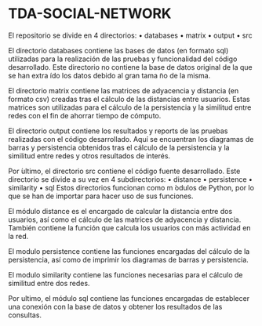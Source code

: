 # TDA-SOCIAL-NETWORK

El repositorio se divide en 4 directorios:
• databases
• matrix
• output
• src

El directorio databases contiene las bases de datos (en formato sql) utilizadas para la realización
de las pruebas y funcionalidad del código desarrollado. Este directorio no contiene la base de datos
original de la que se han extra ́ıdo los datos debido al gran tama ̃no de la misma.

El directorio matrix contiene las matrices de adyacencia y distancia (en formato csv) creadas
tras el cálculo de las distancias entre usuarios. Estas matrices son utilizadas para el cálculo de la
persistencia y la similitud entre redes con el fin de ahorrar tiempo de cómputo.

El directorio output contiene los resultados y reports de las pruebas realizadas con el código
desarrollado. Aquí se encuentran los diagramas de barras y persistencia obtenidos tras el cálculo
de la persistencia y la similitud entre redes y otros resultados de interés.

Por  ́ultimo, el directorio src contiene el código fuente desarrollado. Este directorio se divide a su
vez en 4 subdirectorios:
• distance
• persistence
• similarity
• sql
Estos directorios funcionan como m ́odulos de Python, por lo que se han de importar para hacer
uso de sus funciones.

El módulo distance es el encargado de calcular la distancia entre dos usuarios, así como el cálculo
de las matrices de adyacencia y distancia. También contiene la función que calcula los usuarios con
más actividad en la red.

El modulo persistence contiene las funciones encargadas del cálculo de la persistencia, así como
de imprimir los diagramas de barras y persistencia.

El modulo similarity contiene las funciones necesarias para el cálculo de similitud entre dos redes.

Por ultimo, el módulo sql contiene las funciones encargadas de establecer una conexión con la base
de datos y obtener los resultados de las consultas.